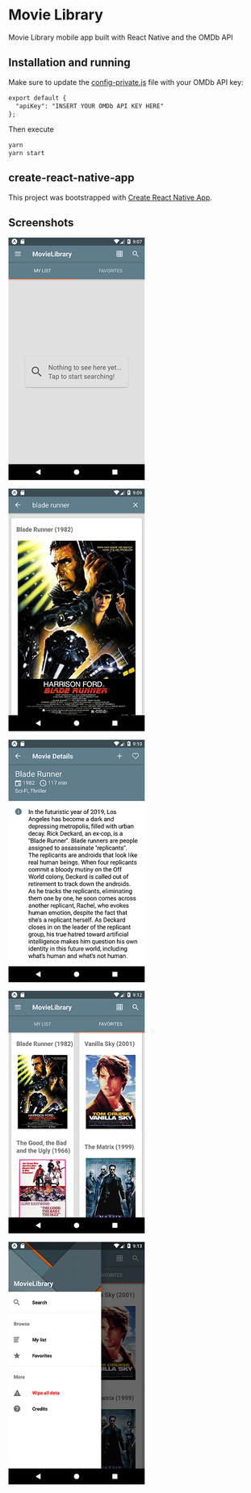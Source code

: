 Movie Library
=================

Movie Library mobile app built with React Native and the OMDb API

Installation and running
--------

Make sure to update the [config-private.js](https://github.com/Maluen/react-native-movies/blob/master/config-private.js) file with your OMDb API key:

```
export default {
  "apiKey": "INSERT YOUR OMDb API KEY HERE"
};
```

Then execute

```
yarn
yarn start
```

create-react-native-app
--------

This project was bootstrapped with [Create React Native App](https://github.com/Maluen/react-native-movies/blob/master/config-private.js).

Screenshots
--------

![Main empty](/screenshots/main-empty.png "Main empty")

![Search](/screenshots/search.png "Search")

![Details](/screenshots/details.png "Details")

![Main Favorites](/screenshots/main-favorites.png "Main Favorites")

![Drawer](/screenshots/drawer.png "Drawer")
